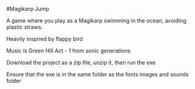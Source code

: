 #Magikarp Jump

A game where you play as a Magikarp swimming in the ocean, avoiding plastic straws. 

Heavily inspired by flappy bird

Music is Green Hill Act - 1 from sonic generations

Download the project as a zip file, unzip it, then run the exe

Ensure that the exe is in the same folder as the fonts images and sounds folder

